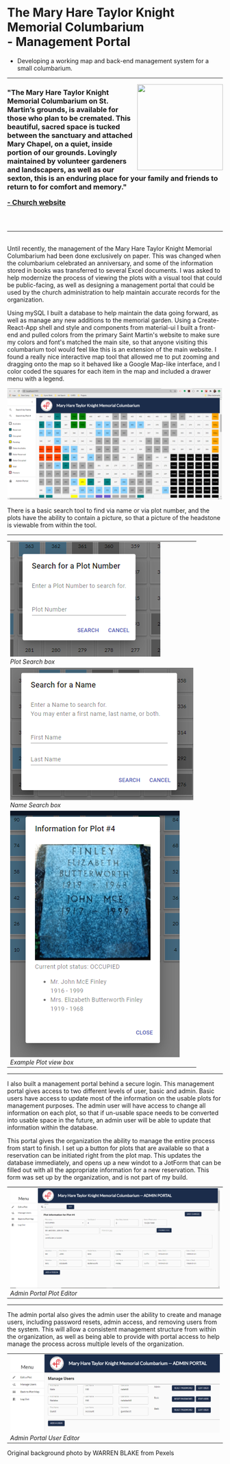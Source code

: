 # The Mary Hare Taylor Knight Memorial Columbarium <br> - Management Portal
 * Developing a working map and back-end management system for a small columbarium. 
<hr> 
<img src="https://www.stmartinec.org/uploads/images/20200611-columbarium-cross-after-1a-square_303_medium.jpg" 
    style="height: 200px; width: 200px; float:right"/>
<h3>    
"The Mary Hare Taylor Knight Memorial Columbarium on St. Martin’s grounds, is available for those who plan to be cremated. This beautiful, sacred space is tucked between the sanctuary and attached Mary Chapel, on a quiet, inside portion of our grounds. Lovingly maintained by volunteer gardeners and landscapers, as well as our sexton, this is an enduring place for your family and friends to return to for comfort and memory."
 
<a href="https://www.stmartinec.org/columbarium/"> - Church website</a>
 <br><br><br>
 </h3>

<hr>
<br>
Until recently, the management of the Mary Hare Taylor Knight Memorial Columbarium had been done exclusively on paper. This was changed when the columbarium celebrated an anniversary, and some of the information stored in books was transferred to several Excel documents. I was asked to help modernize the process of viewing the plots with a visual tool that could be public-facing, as well as designing a management portal that could be used by the church administration to help maintain accurate records for the organization. 

Using mySQL I built a database to help maintain the data going forward, as well as manage any new additions to the memorial garden. Using a Create-React-App shell and style and components from material-ui I built a front-end and pulled colors from the primary Saint Martin's website to make sure my colors and font's matched the main site, so that anyone visiting this columbarium tool would feel like this is an extension of the main website. I found a really nice interactive map tool that allowed me to put zooming and dragging onto the map so it behaved like a Google Map-like interface, and I color coded the squares for each item in the map and included a drawer menu with a legend. 
<p>
<img src = "readme_images\Map.png">
<br>

There is a basic search tool to find via name or via plot number, and the plots have the ability to contain a picture, so that a picture of the headstone is viewable from within the tool. 

<table>
    <tr>
        <td style="align:center"> 
            <img src="readme_images\Plot_Search.png">
            <br>
            <i>Plot Search box</i>
        </td>
    </tr>
<hr>
    <tr>
        <td style="align:center"> 
            <img src="readme_images\Name_Search.png">
            <br>
            <i>Name Search box</i>
        </td>
    </tr>
    <tr>
        <td style="align:center"> 
            <img src="readme_images\Plot_Info.png"> 
            <br>
            <i>Example Plot view box</i>
        </td>
    <tr>
</table>
<P>
<hr>
<p>
I also built a management portal behind a secure login. This management portal gives access to two different levels of user, basic and admin. Basic users have access to update most of the information on the usable plots for management purposes. The admin user will have access to change all information on each plot, so that if un-usable space needs to be converted into usable space in the future, an admin user will be able to update that information within the database. 
<p>
This portal gives the organization the ability to manage the entire process from start to finish. I set up a button for plots that are available so that a reservation can be initiated right from the plot map. This updates the database immediately, and opens up a new windot to a JotForm that can be filled out with all the appropriate information for a new reservation. This form was set up by the organization, and is not part of my build. 
<br>
<table>
    <tr>
        <td style="align:center"> 
            <img src="readme_images\Admin_Portal.png"> 
            <br>
            <i>Admin Portal Plot Editor</i>
        </td>
    <tr>
</table>
<hr>
The admin portal also gives the admin user the ability to create and manage users, including password resets, admin access, and removing users from the system. This will allow a consistent management structure from within the organization, as well as being able to provide with portal access to help manage the process across multiple levels of the organization. 
<br>
<table>
    <tr>
        <td style="align:center"> 
            <img src="readme_images\User_Portal.png"> 
            <br>
            <i>Admin Portal User Editor</i>
        </td>
    <tr>
</table>

Original background photo by WARREN BLAKE from Pexels